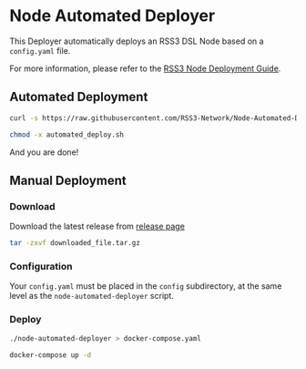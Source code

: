 # Node Automated Deployer

This Deployer automatically deploys an RSS3 DSL Node based on a `config.yaml` file.

For more information, please refer to the [RSS3 Node Deployment Guide](https://docs.rss3.io/docs/node).

## Automated Deployment

```bash
curl -s https://raw.githubusercontent.com/RSS3-Network/Node-Automated-Deployer/main/automated_deploy.sh | bash
```

```bash
chmod -x automated_deploy.sh
```

And you are done!

## Manual Deployment

### Download

Download the latest release from [release page](https://github.com/RSS3-Network/Node-Automated-Deployer/releases)

```bash
tar -zxvf downloaded_file.tar.gz
``` 

### Configuration

Your `config.yaml` must be placed in the `config` subdirectory, at the same level as the `node-automated-deployer` script.

### Deploy

```bash
./node-automated-deployer > docker-compose.yaml
```

```bash
docker-compose up -d
```

